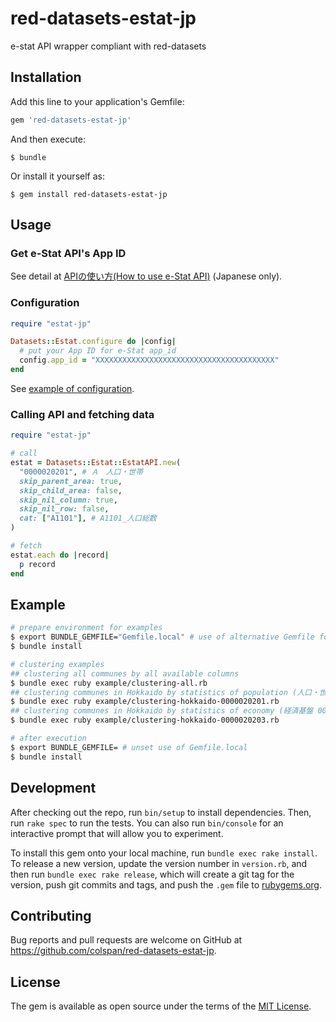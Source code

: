 # red-datasets-estat-jp
e-stat API wrapper compliant with red-datasets

## Installation

Add this line to your application's Gemfile:

```ruby
gem 'red-datasets-estat-jp'
```

And then execute:

    $ bundle

Or install it yourself as:

    $ gem install red-datasets-estat-jp

## Usage

### Get e-Stat API's App ID

See detail at [APIの使い方(How to use e-Stat API)](https://www.e-stat.go.jp/api/api-dev/how_to_use) (Japanese only).

### Configuration

```ruby
require "estat-jp"

Datasets::Estat.configure do |config|
  # put your App ID for e-Stat app_id
  config.app_id = "XXXXXXXXXXXXXXXXXXXXXXXXXXXXXXXXXXXXXXXX"
end
```

See [example of configuration](example/estat-config.rb.example).

### Calling API and fetching data

```ruby
require "estat-jp"

# call
estat = Datasets::Estat::EstatAPI.new(
  "0000020201", # Ａ　人口・世帯
  skip_parent_area: true,
  skip_child_area: false,
  skip_nil_column: true,
  skip_nil_row: false,
  cat: ["A1101"], # A1101_人口総数
)

# fetch
estat.each do |record|
  p record
end
```

## Example

```bash
# prepare environment for examples
$ export BUNDLE_GEMFILE="Gemfile.local" # use of alternative Gemfile for examples
$ bundle install

# clustering examples
## clustering all communes by all available columns
$ bundle exec ruby example/clustering-all.rb
## clustering communes in Hokkaido by statistics of population (人口・世帯 0000020201)
$ bundle exec ruby example/clustering-hokkaido-0000020201.rb
## clustering communes in Hokkaido by statistics of economy (経済基盤 0000020203)
$ bundle exec ruby example/clustering-hokkaido-0000020203.rb

# after execution
$ export BUNDLE_GEMFILE= # unset use of Gemfile.local
$ bundle install
```

## Development

After checking out the repo, run `bin/setup` to install dependencies. Then, run `rake spec` to run the tests. You can also run `bin/console` for an interactive prompt that will allow you to experiment.

To install this gem onto your local machine, run `bundle exec rake install`. To release a new version, update the version number in `version.rb`, and then run `bundle exec rake release`, which will create a git tag for the version, push git commits and tags, and push the `.gem` file to [rubygems.org](https://rubygems.org).

## Contributing

Bug reports and pull requests are welcome on GitHub at https://github.com/colspan/red-datasets-estat-jp.

## License

The gem is available as open source under the terms of the [MIT License](https://opensource.org/licenses/MIT).
